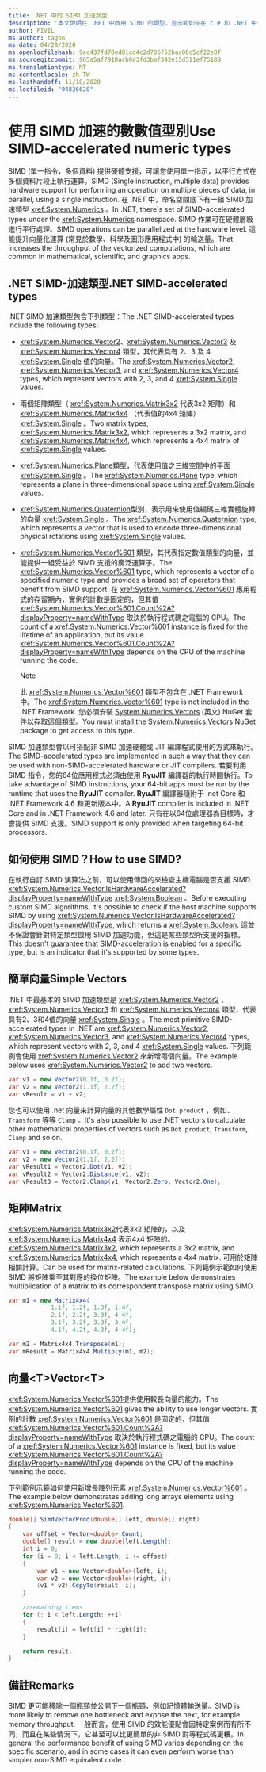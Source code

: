```yaml
---
title: .NET 中的 SIMD 加速類型
description: '本文說明在 .NET 中啟用 SIMD 的類型，並示範如何在 c # 和 .NET 中使用硬體 SIMD 作業。'
author: FIVIL
ms.author: tagoo
ms.date: 04/28/2020
ms.openlocfilehash: 9ac437fd78ed81cd4c2d786f52bac80c5cf22e8f
ms.sourcegitcommit: 965a5af7918acb0a3fd3baf342e15d511ef75188
ms.translationtype: MT
ms.contentlocale: zh-TW
ms.lasthandoff: 11/18/2020
ms.locfileid: "94826620"
---
```

# <a name="use-simd-accelerated-numeric-types"></a><span data-ttu-id="b0d70-103">使用 SIMD 加速的數數值型別</span><span class="sxs-lookup"><span data-stu-id="b0d70-103">Use SIMD-accelerated numeric types</span></span>

<span data-ttu-id="b0d70-104">SIMD (單一指令，多個資料) 提供硬體支援，可讓您使用單一指示，以平行方式在多個資料片段上執行運算。</span><span class="sxs-lookup"><span data-stu-id="b0d70-104">SIMD (Single instruction, multiple data) provides hardware support for performing an operation on multiple pieces of data, in parallel, using a single instruction.</span></span> <span data-ttu-id="b0d70-105">在 .NET 中，命名空間底下有一組 SIMD 加速類型 <xref:System.Numerics> 。</span><span class="sxs-lookup"><span data-stu-id="b0d70-105">In .NET, there's set of SIMD-accelerated types under the <xref:System.Numerics> namespace.</span></span> <span data-ttu-id="b0d70-106">SIMD 作業可在硬體層級進行平行處理。</span><span class="sxs-lookup"><span data-stu-id="b0d70-106">SIMD operations can be parallelized at the hardware level.</span></span> <span data-ttu-id="b0d70-107">這能提升向量化運算 (常見於數學、科學及圖形應用程式中) 的輸送量。</span><span class="sxs-lookup"><span data-stu-id="b0d70-107">That increases the throughput of the vectorized computations, which are common in mathematical, scientific, and graphics apps.</span></span>

## <a name="net-simd-accelerated-types"></a><span data-ttu-id="b0d70-108">.NET SIMD-加速類型</span><span class="sxs-lookup"><span data-stu-id="b0d70-108">.NET SIMD-accelerated types</span></span>

<span data-ttu-id="b0d70-109">.NET SIMD 加速類型包含下列類型：</span><span class="sxs-lookup"><span data-stu-id="b0d70-109">The .NET SIMD-accelerated types include the following types:</span></span>

- <span data-ttu-id="b0d70-110"><xref:System.Numerics.Vector2>、<xref:System.Numerics.Vector3> 及 <xref:System.Numerics.Vector4> 類型，其代表具有 2、3 及 4 <xref:System.Single> 值的向量。</span><span class="sxs-lookup"><span data-stu-id="b0d70-110">The <xref:System.Numerics.Vector2>, <xref:System.Numerics.Vector3>, and <xref:System.Numerics.Vector4> types, which represent vectors with 2, 3, and 4 <xref:System.Single> values.</span></span>

- <span data-ttu-id="b0d70-111">兩個矩陣類型（ <xref:System.Numerics.Matrix3x2> 代表3x2 矩陣）和 <xref:System.Numerics.Matrix4x4> （代表值的4x4 矩陣） <xref:System.Single> 。</span><span class="sxs-lookup"><span data-stu-id="b0d70-111">Two matrix types, <xref:System.Numerics.Matrix3x2>, which represents a 3x2 matrix, and <xref:System.Numerics.Matrix4x4>, which represents a 4x4 matrix of <xref:System.Single> values.</span></span>

- <span data-ttu-id="b0d70-112"><xref:System.Numerics.Plane>類型，代表使用值之三維空間中的平面 <xref:System.Single> 。</span><span class="sxs-lookup"><span data-stu-id="b0d70-112">The <xref:System.Numerics.Plane> type, which represents a plane in three-dimensional space using <xref:System.Single> values.</span></span>

- <span data-ttu-id="b0d70-113"><xref:System.Numerics.Quaternion>型別，表示用來使用值編碼三維實體旋轉的向量 <xref:System.Single> 。</span><span class="sxs-lookup"><span data-stu-id="b0d70-113">The <xref:System.Numerics.Quaternion> type, which represents a vector that is used to encode three-dimensional physical rotations using <xref:System.Single> values.</span></span>

- <span data-ttu-id="b0d70-114"><xref:System.Numerics.Vector%601> 類型，其代表指定數值類型的向量，並能提供一組受益於 SIMD 支援的廣泛運算子。</span><span class="sxs-lookup"><span data-stu-id="b0d70-114">The <xref:System.Numerics.Vector%601> type, which represents a vector of a specified numeric type and provides a broad set of operators that benefit from SIMD support.</span></span> <span data-ttu-id="b0d70-115">在 <xref:System.Numerics.Vector%601> 應用程式的存留期內，實例的計數是固定的，但其值 <xref:System.Numerics.Vector%601.Count%2A?displayProperty=nameWithType> 取決於執行程式碼之電腦的 CPU。</span><span class="sxs-lookup"><span data-stu-id="b0d70-115">The count of a <xref:System.Numerics.Vector%601> instance is fixed for the lifetime of an application, but its value <xref:System.Numerics.Vector%601.Count%2A?displayProperty=nameWithType> depends on the CPU of the machine running the code.</span></span>

  > [!NOTE]
  > <span data-ttu-id="b0d70-116">此 <xref:System.Numerics.Vector%601> 類型不包含在 .NET Framework 中。</span><span class="sxs-lookup"><span data-stu-id="b0d70-116">The <xref:System.Numerics.Vector%601> type is not included in the .NET Framework.</span></span> <span data-ttu-id="b0d70-117">您必須安裝 [System.Numerics.Vectors](https://www.nuget.org/packages/System.Numerics.Vectors) \(英文\) NuGet 套件以存取這個類型。</span><span class="sxs-lookup"><span data-stu-id="b0d70-117">You must install the [System.Numerics.Vectors](https://www.nuget.org/packages/System.Numerics.Vectors) NuGet package to get access to this type.</span></span>
  
<span data-ttu-id="b0d70-118">SIMD 加速類型會以可搭配非 SIMD 加速硬體或 JIT 編譯程式使用的方式來執行。</span><span class="sxs-lookup"><span data-stu-id="b0d70-118">The SIMD-accelerated types are implemented in such a way that they can be used with non-SIMD-accelerated hardware or JIT compilers.</span></span> <span data-ttu-id="b0d70-119">若要利用 SIMD 指令，您的64位應用程式必須由使用 **RyuJIT** 編譯器的執行時間執行。</span><span class="sxs-lookup"><span data-stu-id="b0d70-119">To take advantage of SIMD instructions, your 64-bit apps must be run by the runtime that uses the **RyuJIT** compiler.</span></span> <span data-ttu-id="b0d70-120">**RyuJIT** 編譯器隨附于 .net Core 和 .NET Framework 4.6 和更新版本中。</span><span class="sxs-lookup"><span data-stu-id="b0d70-120">A **RyuJIT** compiler is included in .NET Core and in .NET Framework 4.6 and later.</span></span> <span data-ttu-id="b0d70-121">只有在以64位處理器為目標時，才會提供 SIMD 支援。</span><span class="sxs-lookup"><span data-stu-id="b0d70-121">SIMD support is only provided when targeting 64-bit processors.</span></span>

## <a name="how-to-use-simd"></a><span data-ttu-id="b0d70-122">如何使用 SIMD？</span><span class="sxs-lookup"><span data-stu-id="b0d70-122">How to use SIMD?</span></span>

<span data-ttu-id="b0d70-123">在執行自訂 SIMD 演算法之前，可以使用傳回的來檢查主機電腦是否支援 SIMD <xref:System.Numerics.Vector.IsHardwareAccelerated?displayProperty=nameWithType> <xref:System.Boolean> 。</span><span class="sxs-lookup"><span data-stu-id="b0d70-123">Before executing custom SIMD algorithms, it's possible to check if the host machine supports SIMD by using <xref:System.Numerics.Vector.IsHardwareAccelerated?displayProperty=nameWithType>, which returns a <xref:System.Boolean>.</span></span> <span data-ttu-id="b0d70-124">這並不保證會針對特定類型啟用 SIMD 加速功能，但這是某些類型所支援的指標。</span><span class="sxs-lookup"><span data-stu-id="b0d70-124">This doesn't guarantee that SIMD-acceleration is enabled for a specific type, but is an indicator that it's supported by some types.</span></span>

## <a name="simple-vectors"></a><span data-ttu-id="b0d70-125">簡單向量</span><span class="sxs-lookup"><span data-stu-id="b0d70-125">Simple Vectors</span></span>

<span data-ttu-id="b0d70-126">.NET 中最基本的 SIMD 加速類型是 <xref:System.Numerics.Vector2> 、 <xref:System.Numerics.Vector3> 和 <xref:System.Numerics.Vector4> 類型，代表具有2、3和4值的向量 <xref:System.Single> 。</span><span class="sxs-lookup"><span data-stu-id="b0d70-126">The most primitive SIMD-accelerated types in .NET are <xref:System.Numerics.Vector2>, <xref:System.Numerics.Vector3>, and <xref:System.Numerics.Vector4> types, which represent vectors with 2, 3, and 4 <xref:System.Single> values.</span></span> <span data-ttu-id="b0d70-127">下列範例會使用 <xref:System.Numerics.Vector2> 來新增兩個向量。</span><span class="sxs-lookup"><span data-stu-id="b0d70-127">The example below uses <xref:System.Numerics.Vector2> to add two vectors.</span></span>

```csharp
var v1 = new Vector2(0.1f, 0.2f);
var v2 = new Vector2(1.1f, 2.2f);
var vResult = v1 + v2;
```

<span data-ttu-id="b0d70-128">您也可以使用 .net 向量來計算向量的其他數學屬性 `Dot product` ，例如、 `Transform` 等等 `Clamp` 。</span><span class="sxs-lookup"><span data-stu-id="b0d70-128">It's also possible to use .NET vectors to calculate other mathematical properties of vectors such as `Dot product`, `Transform`, `Clamp` and so on.</span></span>

```csharp
var v1 = new Vector2(0.1f, 0.2f);
var v2 = new Vector2(1.1f, 2.2f);
var vResult1 = Vector2.Dot(v1, v2);
var vResult2 = Vector2.Distance(v1, v2);
var vResult3 = Vector2.Clamp(v1, Vector2.Zero, Vector2.One);
```

## <a name="matrix"></a><span data-ttu-id="b0d70-129">矩陣</span><span class="sxs-lookup"><span data-stu-id="b0d70-129">Matrix</span></span>

<span data-ttu-id="b0d70-130"><xref:System.Numerics.Matrix3x2>代表3x2 矩陣的，以及 <xref:System.Numerics.Matrix4x4> 表示4x4 矩陣的。</span><span class="sxs-lookup"><span data-stu-id="b0d70-130"><xref:System.Numerics.Matrix3x2>, which represents a 3x2 matrix, and <xref:System.Numerics.Matrix4x4>, which represents a 4x4 matrix.</span></span> <span data-ttu-id="b0d70-131">可用於矩陣相關計算。</span><span class="sxs-lookup"><span data-stu-id="b0d70-131">Can be used for matrix-related calculations.</span></span> <span data-ttu-id="b0d70-132">下列範例示範如何使用 SIMD 將矩陣乘至其對應的換位矩陣。</span><span class="sxs-lookup"><span data-stu-id="b0d70-132">The example below demonstrates multiplication of a matrix to its correspondent transpose matrix using SIMD.</span></span>

```csharp
var m1 = new Matrix4x4(
            1.1f, 1.2f, 1.3f, 1.4f,
            2.1f, 2.2f, 3.3f, 4.4f,
            3.1f, 3.2f, 3.3f, 3.4f,
            4.1f, 4.2f, 4.3f, 4.4f);

var m2 = Matrix4x4.Transpose(m1);
var mResult = Matrix4x4.Multiply(m1, m2);
```

## <a name="vectort"></a><span data-ttu-id="b0d70-133">向量\<T></span><span class="sxs-lookup"><span data-stu-id="b0d70-133">Vector\<T></span></span>

<span data-ttu-id="b0d70-134"><xref:System.Numerics.Vector%601>提供使用較長向量的能力。</span><span class="sxs-lookup"><span data-stu-id="b0d70-134">The <xref:System.Numerics.Vector%601> gives the ability to use longer vectors.</span></span> <span data-ttu-id="b0d70-135">實例的計數 <xref:System.Numerics.Vector%601> 是固定的，但其值 <xref:System.Numerics.Vector%601.Count%2A?displayProperty=nameWithType> 取決於執行程式碼之電腦的 CPU。</span><span class="sxs-lookup"><span data-stu-id="b0d70-135">The count of a <xref:System.Numerics.Vector%601> instance is fixed, but its value <xref:System.Numerics.Vector%601.Count%2A?displayProperty=nameWithType> depends on the CPU of the machine running the code.</span></span>

<span data-ttu-id="b0d70-136">下列範例示範如何使用新增長陣列元素 <xref:System.Numerics.Vector%601> 。</span><span class="sxs-lookup"><span data-stu-id="b0d70-136">The example below demonstrates adding long arrays elements using <xref:System.Numerics.Vector%601>.</span></span>

```csharp
double[] SimdVectorProd(double[] left, double[] right)
{
    var offset = Vector<double>.Count;
    double[] result = new double[left.Length];
    int i = 0;
    for (i = 0; i < left.Length; i += offset)
    {
        var v1 = new Vector<double>(left, i);
        var v2 = new Vector<double>(right, i);
        (v1 * v2).CopyTo(result, i);
    }

    //remaining items
    for (; i < left.Length; ++i)
    {
        result[i] = left[i] * right[i];
    }

    return result;
}
```

## <a name="remarks"></a><span data-ttu-id="b0d70-137">備註</span><span class="sxs-lookup"><span data-stu-id="b0d70-137">Remarks</span></span>

<span data-ttu-id="b0d70-138">SIMD 更可能移除一個瓶頸並公開下一個瓶頸，例如記憶體輸送量。</span><span class="sxs-lookup"><span data-stu-id="b0d70-138">SIMD is more likely to remove one bottleneck and expose the next, for example memory throughput.</span></span> <span data-ttu-id="b0d70-139">一般而言，使用 SIMD 的效能優點會因特定案例而有所不同，而且在某些情況下，它甚至可以比更簡單的非 SIMD 對等程式碼更糟。</span><span class="sxs-lookup"><span data-stu-id="b0d70-139">In general the performance benefit of using SIMD varies depending on the specific scenario, and in some cases it can even perform worse than simpler non-SIMD equivalent code.</span></span>
